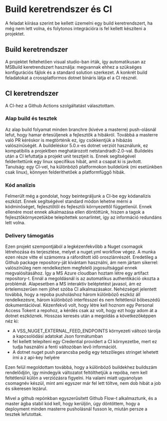 # Build keretrendszer és CI

A feladat kiírása szerint be kellett üzemelni egy build keretrendszert, ha még nem lett volna, és folytonos integrációra is fel kellett készíteni a projektet.

## Build keretrendszer

A projektet feltehetően visual studio-ban írták, így automatikusan az MSBuild keretrendszert használja: megvannak ehhez a szükséges konfigurációs fájlok és a standard solution szerkezet. A konkrét build feladatokat a crossplatformos dotnet bináris látja el a CI résznél.

## CI keretrendszer

A CI-hez a Github Actions szolgáltatást választottam.

### Alap build és tesztek

Az alap build folyamat minden branchre (kivéve a masterre) push-olásnál lefut, hogy hamar értesüljenek a fejlesztők a hibákról. Továbbá a masterre való PR kéréskor is megtörténik ez, így csökkentjük a hibázás valószínűségét.
A buildeléskor 5.0.x-es dotnet verziót használunk, ez kompatibilis a projektben meghatározott netstandradt-2.0-val.
Buildelés után a CI lefuttatja a projekt unit tesztjeit is. Ennek segítségével felderítettünk egy linux specifikus hibát, amit a csapat ki is javított.
Tanulság: egy CI-vel, ha különböző platformokon buildelünk (mi esetünkben csak linux), könnyen felderíthetőek a platformfüggő hibák.

### Kód analízis

Felmerült még a gondolat, hogy beintegráljunk a CI-be egy kódanalízis eszközt. Ennek segítségével standard módon lehetne mérni a kódminőséget, fejlesztőtől és fejlesztői környezettől függetlenül.
Ennek ellenére most ennek alkalmazása ellen döntöttünk, hiszen a tagok a fejlesztőkörnyezetükbe telepítettek sonarlintet, így az információ redundáns lett volna.

### Delivery támogatás

Ezen projekt szempontjából a legkézenfekvőbb a Nuget csomagok létrehozása és terjesztése, melyet a nuget.yml workflow végez.
A munka ezen része vitte el számomra a ráfordított idő oroszlánrészét.
Eredetileg a Github package repository-ját kívántam használni, ám nem jártam sikerrel: valószínűleg nem rendelkeztem megfelelő jogosultsággal ennek megvalósításához.
Így a MS Azure cloudban hoztam létre egy artifact repository-t. Ennál a megoldásnál is az automatikus authentikáció okozta a problémát.
Alapesetben a MS interaktív beléptetést javasol, ám ez értelemszerűen nem jöhet szóba CI alkalmazásakor.
Nehézséget jelentett továbbá, hogy a repoba pusholáshoz három különböző eszköz áll rendelkezésre, három különböző interfésszel és nem feltétlenül bőbeszédű dokumentációval.
Kézenfekvő volt, hogy létre kell hoznom egy Personal Access Tokent a repohoz, a kérdés csak az volt, hogy ezt hogy adom át a dotnet eszköznek.
Hosszas keresés után a megoldás a következőképpen néz ki:
- A VSS_NUGET_EXTERNAL_FEED_ENDPOINTS környezeti változó tárolja  a kapcsolódási adatokat Json formátumban
- fel kellett telepíteni egy Credential providert a CI környezetbe, mert ez tudja használni a fenti változóban levő információt.
- A dotnet nuget push parancsba pedig egy tetszőleges stringet lehetett írni a z api-key helyére
  
Ezen felül megoldottam továbbá, hogy a különböző buildekhez buildszám rendelődjön, így mindegyik változatot feltölthetjük a repóba, nem kell feltétlenül külön a verziózásra figyelni. Ha valami miatt ugyanolyan csomagnév készül, mint ami egyszer már fel lett töltve, nem dob hibát a job és sikeresen lezárul.

Mivel a github repónkban egyszerűsített Github Flow-t alkalmaztunk, és a master ágba stabil kód kell, hogy kerüljön, úgy döntöttem, hogy a deployment minden masterre pusholásnál fusson le, miután persze a tesztek lefutottak.
